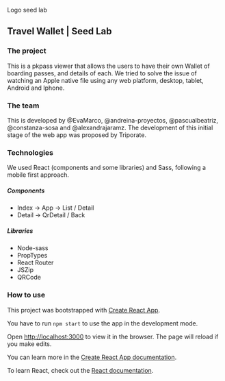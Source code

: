 Logo seed lab

## Travel Wallet | Seed Lab ##

### The project ###

This is a pkpass viewer that allows the users to have their own Wallet of boarding passes, and details of each. We tried to solve the issue of watching an Apple native file using any web platform, desktop, tablet, Android and Iphone.

### The team ###

This is developed by @EvaMarco, @andreina-proyectos, @pascualbeatriz, @constanza-sosa and @alexandrajaramz. The development of this initial stage of the web app was proposed by Triporate.

### Technologies ###

We used React (components and some libraries) and Sass, following a mobile first approach.

##### Components #####
- Index -> App -> List / Detail
- Detail -> QrDetail / Back 

##### Libraries #####
- Node-sass
- PropTypes
- React Router
- JSZip
- QRCode

### How to use ###

This project was bootstrapped with [Create React App](https://github.com/facebook/create-react-app).

You have to run `npm start` to use the app in the development mode. 

Open [http://localhost:3000](http://localhost:3000) to view it in the browser. The page will reload if you make edits.

You can learn more in the [Create React App documentation](https://facebook.github.io/create-react-app/docs/getting-started).

To learn React, check out the [React documentation](https://reactjs.org/).